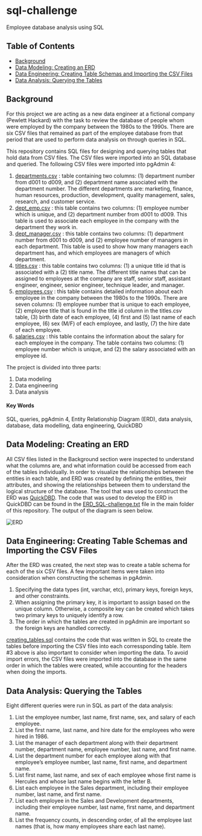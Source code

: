 # sql-challenge
Employee database analysis using SQL

## Table of Contents
* [Background](https://github.com/dspataru/matplotlib-challenge/blob/main/README.md#background)
* [Data Modeling: Creating an ERD](https://github.com/dspataru/matplotlib-challenge/blob/main/README.md#study-observations)
* [Data Engineering: Creating Table Schemas and Importing the CSV Files](https://github.com/dspataru/matplotlib-challenge/blob/main/README.md#merged-dataframe)
* [Data Analysis: Querying the Tables](https://github.com/dspataru/matplotlib-challenge/blob/main/README.md#summary-statistics)

## Background

For this project we are acting as a new data engineer at a fictional company (Pewlett Hackard) with the task to review the database of people whom were employed by the company between the 1980s to the 1990s. There are six CSV files that remained as part of the employee database from that period that are used to perform data analysis on through queries in SQL.

This repository contains SQL files for designing and querying tables that hold data from CSV files. The CSV files were imported into an SQL database and queried. The following CSV files were imported into pgAdmin 4:
1. [departments.csv](https://github.com/dspataru/sql-challenge/blob/main/data/departments.csv) : table containing two columns: (1) department number from d001 to d009, and (2) department name associated with the department number. The different departments are: marketing, finance, human resources, production, development, quality management, sales, research, and customer service.
2. [dept_emp.csv](https://github.com/dspataru/sql-challenge/blob/main/data/dept_emp.csv) : this table contains two columns: (1) employee number which is unique, and (2) department number from d001 to d009. This table is used to associate each employee in the company with the department they work in.
3. [dept_manager.csv](https://github.com/dspataru/sql-challenge/blob/main/data/dept_manager.csv) : this table contains two columns: (1) department number from d001 to d009, and (2) employee number of managers in each department. This table is used to show how many managers each department has, and which employees are managers of which department.
4. [titles.csv](https://github.com/dspataru/sql-challenge/blob/main/data/titles.csv) : this table contains two columns: (1) a unique title id that is associated with a (2) title name. The different title names that can be assigned to employees at the company are staff, senior staff, assistant engineer, engineer, senior engineer, technique leader, and manager.
5. [employees.csv](https://github.com/dspataru/sql-challenge/blob/main/data/employees.csv) : this table contains detailed information about each employee in the company between the 1980s to the 1990s. There are seven columns: (1) employee number that is unique to each employee, (2) employee title that is found in the title id column in the titles.csv table, (3) birth date of each employee, (4) first and (5) last name of each employee, (6) sex (M/F) of each employee, and lastly, (7) the hire date of each employee.
6. [salaries.csv](https://github.com/dspataru/sql-challenge/blob/main/data/salaries.csv) : this table contains the information about the salary for each employee in the company. The table contains two columns: (1) employee number which is unique, and (2) the salary associated with an employee id.

The project is divided into three parts:
1. Data modeling
2. Data engineering
3. Data analysis

#### Key Words
SQL, queries, pgAdmin 4, Entity Relationship Diagram (ERD), data analysis, database, data modelling, data engineering, QuickDBD

## Data Modeling: Creating an ERD

All CSV files listed in the Background section were inspected to understand what the columns are, and what information could be accessed from each of the tables individually. In order to visualize the relationships between the entities in each table, and ERD was created by defining the entities, their attributes, and showing the relationships between them to understand the logical structure of the database. The tool that was used to construct the ERD was [QuickDBD](https://app.quickdatabasediagrams.com/#/). The code that was used to develop the ERD in QuickDBD can be found in the [ERD_SQL-challenge.txt](https://github.com/dspataru/sql-challenge/blob/main/ERD_SQL-challenge.txt) file in the main folder of this repository. The output of the diagram is seen below.

![ERD](https://github.com/dspataru/sql-challenge/blob/main/images/employees_ERD.png)

## Data Engineering: Creating Table Schemas and Importing the CSV Files

After the ERD was created, the next step was to create a table schema for each of the six CSV files. A few important items were taken into consideration when constructing the schemas in pgAdmin.
1. Specifying the data types (int, varchar, etc), primary keys, foreign keys, and other constraints.
2. When assigning the primary key, it is important to assign based on the unique column. Otherwise, a composite key can be created which takes two primary keys to uniquely identify a row.
3. The order in which the tables are created in pgAdmin are important so the foreign keys are handled correctly.

[creating_tables.sql](https://github.com/dspataru/sql-challenge/blob/main/creating_tables.sql) contains the code that was written in SQL to create the tables before importing the CSV files into each corressponding table. Item #3 above is also important to consider when importing the data. To avoid import errors, the CSV files were imported into the database in the same order in which the tables were created, while accounting for the headers when doing the imports.

## Data Analysis: Querying the Tables

Eight different queries were run in SQL as part of the data analysis:
1. List the employee number, last name, first name, sex, and salary of each employee.
2. List the first name, last name, and hire date for the employees who were hired in 1986.
3. List the manager of each department along with their department number, department name, employee number, last name, and first name.
4. List the department number for each employee along with that employee’s employee number, last name, first name, and department name.
5. List first name, last name, and sex of each employee whose first name is Hercules and whose last name begins with the letter B.
6. List each employee in the Sales department, including their employee number, last name, and first name.
7. List each employee in the Sales and Development departments, including their employee number, last name, first name, and department name.
8. List the frequency counts, in descending order, of all the employee last names (that is, how many employees share each last name).
